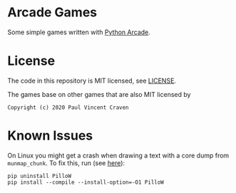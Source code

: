 # Arcade Games

Some simple games written with
[Python Arcade](https://arcade.academy/).


# License

The code in this repository is MIT licensed, see
[LICENSE](LICENSE).

The games base on other games that are also MIT licensed by

    Copyright (c) 2020 Paul Vincent Craven


# Known Issues

On Linux you might get a crash when drawing a text with a core dump from
`munmap_chunk`.
To fix this, run
(see [here](https://github.com/python-pillow/Pillow/issues/4225#issuecomment-605769767)):

    pip uninstall PilloW
    pip install --compile --install-option=-O1 PilloW